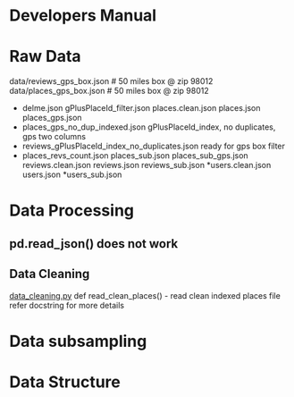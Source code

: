 # Developers Manual

# Raw Data
data/reviews_gps_box.json # 50 miles box @ zip 98012
data/places_gps_box.json #  50 miles box @ zip 98012

* delme.json
gPlusPlaceId_filter.json
places.clean.json
places.json
places_gps.json
* places_gps_no_dup_indexed.json
  gPlusPlaceId_index, no duplicates, gps two columns
* reviews_gPlusPlaceId_index_no_duplicates.json
  ready for gps box filter
* places_revs_count.json
places_sub.json
places_sub_gps.json
reviews.clean.json
reviews.json
reviews_sub.json
*users.clean.json
users.json
*users_sub.json

# Data Processing
## pd.read_json() does not work

## Data Cleaning
[data_cleaning.py](src/data_cleaning.py)
    def read_clean_places() - read clean indexed places file
        refer docstring for more details


# Data subsampling

# Data Structure
